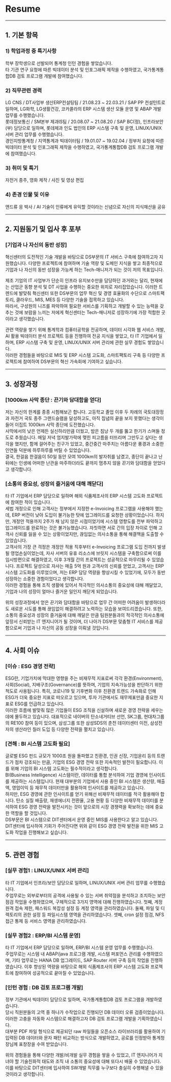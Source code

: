 # Resume

-----

## 1. 기본 항목

### 1) 학업과정 중 특기사항
학부 장학생으로 선발되어 통계청 인턴 경험을 쌓았습니다.    
타 기관 연구 요청에 따른 빅데이터 분석 및 인포그래픽 제작을 수행하였고, 국가통계통합DB 검토 프로그램 개발에 참여했습니다.    

### 2) 직무관련 경력
LG CNS / DT사업부 생산ERP컨설팅팀 / 21.08.23 ~ 22.03.21 / SAP PP 컨설턴트로 일하며, LG화학, LG생활건강, 코카콜라의 ERP 시스템 생산 모듈 운영 및 ABAP 개발 업무를 수행했습니다.    
롯데정보통신 / SM본부 제과IS팀 / 20.08.07 ~ 21.08.20 / SAP BC(정), 인프라보안(부) 담당으로 일하며, 롯데제과 인도 법인의 ERP 시스템 구축 및 운영, LINUX/UNIX 서버 관리 업무를 수행했습니다.    
경인지방통계청 / 지역통계과 빅데이터팀 / 19.01.07 ~ 19.02.04 / 정부처 요청에 따른 빅데이터 분석 및 인포그래픽 제작을 수행하였고, 국가통계통합DB 검토 프로그램 개발에 참여했습니다.    

### 3) 취미 및 특기
자전거 종주, 영화 제작 / 사진 및 영상 편집    

### 4) 존경 인물 및 이유
앤드류 응 박사 / AI 기술이 인류에게 유익할 것이라는 신념으로 자신의 지식재산을 공유    

-----

## 2. 지원동기 및 입사 후 포부

### [기업과 나 자신의 동반 성장]    
혁신센터의 도전적인 기술 개발을 바탕으로 DS부문의 IT 서비스 구축에 참여하고자 지원했습니다. 다양한 프로젝트에 참여하며 기술 역량 및 도메인 지식을 쌓고 최종적으로 기업과 나 자신의 동반 성장을 가능케 하는 Tech-매니저가 되는 것이 저의 목표입니다.    

제조 기업의 IT 사업부가 단순히 인프라 유지보수만을 담당하던 과거와는 달리, 현재에는 산업군 동향 분석 및 DT 사업을 수행하는 중요한 위치로 자리잡았습니다. 이러한 트렌드에 발맞춰 혁신센터 또한 DS부문의 업무 혁신 및 경영 효율화의 수단으로 스마트팩토리, 클라우드, MIS, MES 등 다양한 기술을 접목하고 있습니다.    
따라서, 구성원의 니즈를 파악하여 필요한 서비스를 기획하고 개발할 수 있는 능력을 갖추는 것에 보람을 느끼는 저에게 혁신센터는 Tech-매니저로 성장하기에 가장 적합한 곳이라고 생각했습니다.    

관련 역량을 쌓기 위해 통계학과 컴퓨터공학을 전공하며, 데이터 시각화 웹 서비스 개발, AI 활용 빅데이터 분석 프로젝트 등을 진행하여 전공 지식을 쌓았고, 타 IT 기업에서 일하며, ERP 시스템 구축 및 운영, LINUX/UNIX 서버 관리에 관한 실무 경험도 쌓았습니다.    
이러한 경험들을 바탕으로 MIS 및 ERP 시스템 고도화, 스마트팩토리 구축 등 다양한 프로젝트에 참여하여 DS부문의 혁신 가속회에 기여하고 싶습니다.    

-----

## 3. 성장과정

### [1000km 사막 종단 : 끈기와 담대함을 얻다]    
저는 자신의 한계를 종종 시험해보곤 합니다. 고등학교 졸업 이후 두 차례의 국토대장정과 자전거 국토 종주 그랜드슬램을 달성하고도, 아직 집념의 끝을 보지 못했다는 생각이 들어 이집트 1000km 사막 종단에 도전했습니다.    
사막에서의 낮은 언제든 실신하리만큼 더웠고, 밤은 침낭 두 개를 뚫고 한기가 스며들 정도로 추웠습니다. 매일 저녁 엄지발가락에 맺힌 피고름을 터뜨리며 그만두고 싶다는 생각을 했지만, 함께 걸어주는 친구가 있었고, 중간중간 마주치는 아름다운 풍경과 소중한 인연들 덕분에 하루하루를 버틸 수 있었습니다.    
결국, 한걸음 한걸음이 50일 동안 모여 1000km의 발자취를 남겼고, 종단이 끝나고 난 뒤에는 인생에 어떠한 난관을 마주하더라도 끝까지 멈추지 않을 끈기와 담대함을 얻었다고 생각합니다.    

### [소통의 중요성, 성장의 즐거움에 대해 깨닫다]    
타 IT 기업에서 ERP 담당으로 일하며 해외 식품제조사의 ERP 시스템 고도화 프로젝트에 참여한 적이 있습니다.    
세법 개정으로 인해 고객사는 정부에서 지정한 e-Invoicing 프로그램을 사용해야 했는데, ERP 버전이 낮아 도입이 불가능한 탓에 업그레이드를 요청한 상황이었습니다. 하지만, 개정안 적용까지 2주가 채 남지 않은 시점이었기에 시스템 영향도를 전부 파악하고 업그레이드를 완료하는 것은 불가능했습니다. 자칫하면 서로 간의 입장 차이로 인해 고객사 신뢰를 잃을 수 있는 상황이었지만, 끊임없는 의사소통을 통해 해결책을 도출할 수 있었습니다.    
고객사의 가장 큰 걱정은 개정안 적용 직후부터 e-Invoicing 프로그램 도입 전까지 발생될 영업손실이었는데, 자사 서버의 유휴 리소스에 브릿지 시스템을 구축함으로써 이를 임시방편으로 해결하였고, 이후 3개월 간의 프로젝트는 성공적으로 마무리될 수 있었습니다. 프로젝트 달성으로 자사는 매출 5억 원과 고객사의 신뢰를 얻었고, 고객사는 ERP 시스템 고도화를 이루었으며, 저는 ERP 담당 역량을 향상시킬 수 있었기에, 모두가 동반 성장하는 소중한 경험이었다고 생각합니다.    
이러한 경험을 통해 조직 생활에 있어서 적극적인 의사소통의 중요성에 대해 깨달았고, 기업과 나의 성장이 얼마나 즐거운 일인지 깨닫게 되었습니다.    

위의 성장과정에서 얻은 끈기와 담대함을 바탕으로 업무 간 어떠한 어려움이 발생하더라도 새로운 시도를 통해 끊임없이 해결하려고 노력하는 모습을 보여드리겠습니다. 또한, 소통의 중요성과 성장의 즐거움에 대해 깨달은 만큼 팀원분들과의 적극적인 의사소통에 앞장서 신뢰받는 IT 엔지니어가 될 것이며, 더 나아가 DS부문 맞춤형 IT 서비스를 제공함으로써 기업과 나 자신의 공동 성장을 이뤄낼 것입니다.    

-----

## 4. 사회 이슈

### [이슈 : ESG 경영 전략]    
ESG란, 기업가치에 막대한 영향을 주는 비재무적 지표로써 각각 환경(Environment), 사회(Social), 지배구조(Governance)를 뜻하며, 기업의 지속가능성을 판단하기 위한 척도로 사용됩니다. 특히, 코로나19 및 기후변화 이후 친환경 트렌드 가속화로 인해 ESG가 더욱 중요한 지표로 떠오르고 있으며, 투자 기관에서도 재무제표만큼 중요한 지표로 ESG를 언급하고 있습니다.    
이러한 흐름에 발맞춰 많은 기업들이 ESG 조직을 신설하며 새로운 경영 전략을 세우는 데에 몰두하고 있습니다. 대표적으로 네이버의 탄소네거티브 선언, SK그룹, 현대차그룹의 RE100 참여 등이 있으며, 삼성그룹 또한 삼성SDS의 춘천 데이터센터 이전, 삼성전자의 생산라인 칠러 도입 등 다양한 전략을 펼치고 있습니다.    

### [견해 : BI 시스템 고도화 필요]    
글로벌 ESG 펀드 규모가 1000조 원을 돌파했고 친환경, 인권 신장, 기업윤리 등의 트렌드가 점차 강조되는 만큼, 기업의 ESG 경영 전략 또한 지속적인 발전이 필요합니다. 이를 위해 기업의 BI 시스템 고도화는 필수적이라고 생각합니다.    
BI(Business Intelligence) 시스템이란, 데이터를 통합 분석하여 기업 경영에 인사이트를 제공하는 시스템입니다. 현재 대부분의 기업에서 사용 중인 BI 시스템은 생산량, 매출액, 영업이익 등 재무적 데이터만을 활용하여 인사이트를 제공하고 있습니다.    
하지만, ESG 경영에 관한 인사이트를 얻기 위해선 비재무적 데이터를 적극 활용해야 합니다. 탄소 실질 배출량, 재생에너지 전환율, 고용 현황 등 다양한 비재무적 데이터를 분석하여 ESG 경영 전략을 발전시키는 것이 앞으로의 시장 경쟁력을 확보하는 데에 중요한 역할을 할 것입니다.    
DS부문은 BI 시스템으로 DIT센터에서 운영 중인 MIS를 사용한다고 알고 있습니다. DIT센터에 입사하여 기회가 주어진다면 위와 같이 ESG 경영 전략 발전을 위한 MIS 고도화 작업을 진행해보고 싶습니다.    

-----

## 5. 관련 경험

### [실무 경험1 : LINUX/UNIX 서버 관리]    
타 IT 기업에서 인프라/보안 담당으로 일하며, LINUX/UNIX 서버 관리 업무를 수행했습니다.    
주업무로는 외부로부터의 공격에 사용될 수 있는 서버 취약점을 분석하고 조치하는 보안 점검 작업을 수행하였으며, 구체적으로 3가지 영역에 대해 진행하였습니다. 첫째, 계정 원격 접속 제한, 패스워드 복잡성 설정 등 계정 영역을 관리하였습니다. 둘째, 파일 및 디렉토리의 권한 설정 등 파일시스템 영역을 관리하였습니다. 셋째, cron 설정 점검, NFS 접근 통제 등 서비스 영역을 관리하였습니다.    

### [실무 경험2 : ERP/BI 시스템 운영]    
타 IT 기업에서 ERP 담당으로 일하며, ERP/BI 시스템 운영 업무를 수행했습니다.    
주업무로는 시스템 내 ABAP/java 프로그램 개발, 시스템 퍼포먼스 관리를 수행하였으며, 기타 업무로는 HANA DB 업그레이드, SAP Router 서버 구축 등의 작업을 진행하였습니다. 이후 향상된 역량을 바탕으로 해외 식품제조사의 ERP 시스템 고도화 프로젝트에 참여하여 성공적으로 끝마칠 수 있었습니다.    

### [인턴 경험 : DB 검토 프로그램 개발]    
정부 기관에서 빅데이터 담당으로 일하며, 국가통계통합DB 검토 프로그램을 개발하였습니다.    
당시 직원분들의 고역 중 하나가 수작업으로 진행되던 DB 데이터 오류 검증이었습니다. 이러한 고충을 자동화 시스템으로 해결하고자 DB 검토 프로그램 개발을 기획하였습니다.    
대부분 PDF 파일 형식으로 제공되던 raw 파일들을 오픈소스 라이브러리를 활용하여 기입력된 DB 데이터와 문자 패턴 비교하는 방식으로 개발하였고, 공로를 인정받아 통계청장님께 표창장을 수여 받았습니다.    

위의 경험들을 통해 다양한 개발/비개발 실무 경험을 쌓을 수 있었고, IT 엔지니어가 지녀야 할 기술친화적 태도와 조직 내 소통의 중요성에 대해 또다시 배울 수 있었습니다. 이를 바탕으로 DIT센터에 입사하여 SW개발 직무를 누구보다 충실히 수행해낼 수 있을 것이라고 생각합니다.    

